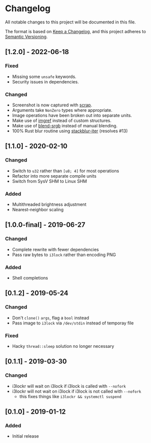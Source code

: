 # Changelog
All notable changes to this project will be documented in this file.

The format is based on [Keep a Changelog](https://keepachangelog.com/en/1.0.0/),
and this project adheres to [Semantic Versioning](https://semver.org/spec/v2.0.0.html).

## [1.2.0] - 2022-06-18
### Fixed
- Missing some `unsafe` keywords.
- Security issues in dependencies.

### Changed
- Screenshot is now captured with [scrap](https://github.com/owenthewizard/scrap).
- Arguments take `NonZero` types where appropriate.
- Image operations have been broken out into separate units.
- Make use of [imgref](https://crates.io/crates/imgref) instead of custom structures.
- Make use of [blend-srgb](https://crates.io/crates/blend-srgb) instead of manual blending.
- 100% Rust blur routine using [stackblur-iter](https://github.com/LoganDark/stackblur-iter) (resolves #13)

## [1.1.0] - 2020-02-10
### Changed
- Switch to `u32` rather than `[u8; 4]` for most operations
- Refactor into more separate compile units
- Switch from SysV SHM to Linux SHM

### Added
- Multithreaded brightness adjustment
- Nearest-neighbor scaling

## [1.0.0-final] - 2019-06-27
### Changed
- Complete rewrite with fewer dependencies
- Pass raw bytes to `i3lock` rather than encoding PNG

### Added
- Shell completions

## [0.1.2] - 2019-05-24
### Changed
- Don't `clone()` `args`, flag a `bool` instead
- Pass image to `i3lock` via `/dev/stdin` instead of temporay file

### Fixed
- Hacky `thread::sleep` solution no longer necessary

## [0.1.1] - 2019-03-30
### Changed
- i3lockr will wait on i3lock if i3lock is called with `--nofork`
- i3lockr will not wait on i3lock if i3lock is not called with `--nofork`
    - this fixes things like `i3lockr && systemctl suspend`

## [0.1.0] - 2019-01-12
### Added
- Initial release
